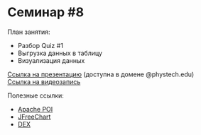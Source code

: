 # Семинар #8

План занятия:  
- Разбор Quiz #1
- Выгрузка данных в таблицу
- Визуализация данных

[Ссылка на презентацию](https://docs.google.com/presentation/d/1G65GoVOo0fvOv14u4eOq1N16avARoX2IJqxga1hzA2w/edit#slide=id.p) (доступна в домене @phystech.edu)  
[Ссылка на видеозапись](https://youtu.be/qa9s2Ivi7jI)

Полезные ссылки:  
- [Apache POI](https://poi.apache.org)
- [JFreeChart](https://www.oracle.com/technical-resources/articles/marx-jchart.html)
- [DEX](https://github.com/PatMartin/dex)
